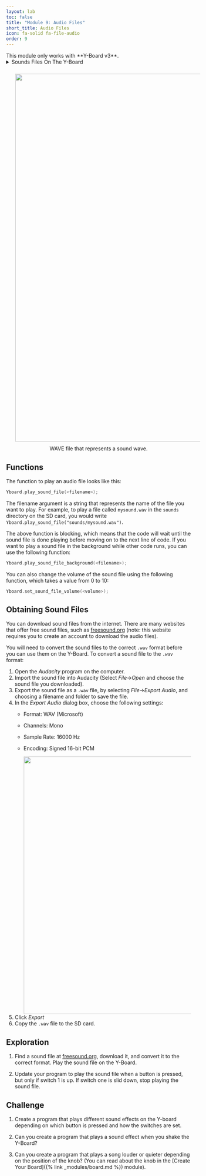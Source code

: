 ```yaml
---
layout: lab
toc: false
title: "Module 9: Audio Files"
short_title: Audio Files
icon: fa-solid fa-file-audio
order: 9
---
```


<div class="alert alert-warning" role="alert">
<i class="fa-duotone fa-triangle-exclamation"></i>
This module only works with **Y-Board v3**.
</div>

<details markdown="block">
<summary markdown="span">Sounds Files On The Y-Board
</summary>
The Y-Board v3 has a speaker and an SD card reader, allowing you to play audio files from the SD card.  These files are in the `.wav` format, which is a common format for audio files. The data in the file represents a sound wave, as shown below.  
</details>

<p align="center"><img src="{% link media/wave.png %}" width="1000" hspace="5%" vspace="2%"/>
<br>
WAVE file that represents a sound wave.
</p>

## Functions

The function to play an audio file looks like this:
```cpp
Yboard.play_sound_file(<filename>);
```

The filename argument is a string that represents the name of the file you want to play. For example, to play a file called `mysound.wav` in the `sounds` directory on the SD card, you would write `Yboard.play_sound_file("sounds/mysound.wav")`.

The above function is blocking, which means that the code will wait until the sound file is done playing before moving on to the next line of code. If you want to play a sound file in the background while other code runs, you can use the following function:

```cpp
Yboard.play_sound_file_background(<filename>);
```

You can also change the volume of the sound file using the following function, which takes a value from 0 to 10:

```cpp
Yboard.set_sound_file_volume(<volume>);
```

## Obtaining Sound Files

You can download sound files from the internet. There are many websites that offer free sound files, such as [freesound.org](https://freesound.org/) (note: this website requires you to create an account to download the audio files). 

You will need to convert the sound files to the correct `.wav` format before you can use them on the Y-Board.  To convert a sound file to the `.wav` format:
1. Open the *Audacity* program on the computer.
1. Import the sound file into Audacity (Select *File*->*Open* and choose the sound file you downloaded).
1. Export the sound file as a `.wav` file, by selecting *File*->*Export Audio*, and choosing a filename and folder to save the file.
1. In the *Export Audio* dialog box, choose the following settings:
    * Format: WAV (Microsoft)
    * Channels: Mono
    * Sample Rate: 16000 Hz
    * Encoding: Signed 16-bit PCM

        <img src="{% link media/audacity_export.png %}" width="700 "/>
1. Click *Export* 
1. Copy the `.wav` file to the SD card.

## Exploration
1. Find a sound file at [freesound.org](https://freesound.org/), download it, and convert it to the correct format.  Play the sound file on the Y-Board.

1. Update your program to play the sound file when a button is pressed, but only if switch 1 is up.  If switch one is slid down, stop playing the sound file.

## Challenge

1. Create a program that plays different sound effects on the Y-board depending on which button is pressed and how the switches are set.  

1. Can you create a program that plays a sound effect when you shake the Y-Board? 

1. Can you create a program that plays a song louder or quieter depending on the position of the knob?  (You can read about the knob in the [Create Your Board]({% link _modules/board.md %}) module). 




